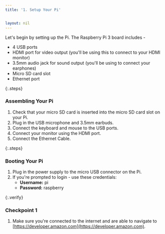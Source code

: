 ```yaml
---
title: '1. Setup Your Pi'


layout: nil
---
```


Let's begin by setting up the Pi. The Raspberry Pi 3 board includes -

- 4 USB ports
- HDMI port for video output (you'll be using this to connect to your HDMI monitor)
- 3.5mm audio jack for sound output (you'll be using to connect your earphones)
- Micro SD card slot
- Ethernet port

{:.steps}
### Assembling Your Pi

1. Check that your micro SD card is inserted into the micro SD card slot on your Pi.
2. Plug in the USB microphone and 3.5mm earbuds.
4. Connect the keyboard and mouse to the USB ports.
5. Connect your monitor using the HDMI port.
6. Connect the Ethernet Cable.

{:.steps}
### Booting Your Pi

1. Plug in the power supply to the micro USB connector on the Pi.
2. If you're prompted to login - use these credentials:
   * **Username:** pi
   * **Password:** raspberry

{:.verify}
### Checkpoint 1
1. Make sure you're connected to the internet and are able to navigate to [https://developer.amazon.com](https://developer.amazon.com).
